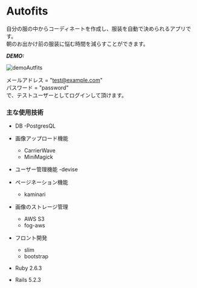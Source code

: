 # Autofits

自分の服の中からコーディネートを作成し、服装を自動で決められるアプリです。  
朝のお出かけ前の服装に悩む時間を減らすことができます。

***DEMO:***

![demoAutfits](https://user-images.githubusercontent.com/51501611/61927797-1a7d4400-afb1-11e9-8127-3097543ce8ea.gif)

メールアドレス = "test@example.com"    
パスワード = "password"  
で、テストユーザーとしてログインして頂けます。

### 主な使用技術
- DB
  -PostgresQL
- 画像アップロード機能
  - CarrierWave
  - MiniMagick
- ユーザー管理機能
  -devise
- ページネーション機能
  - kaminari
- 画像のストレージ管理
  - AWS S3
  - fog-aws
- フロント開発
  - slim
  - bootstrap

- Ruby 2.6.3
- Rails 5.2.3
